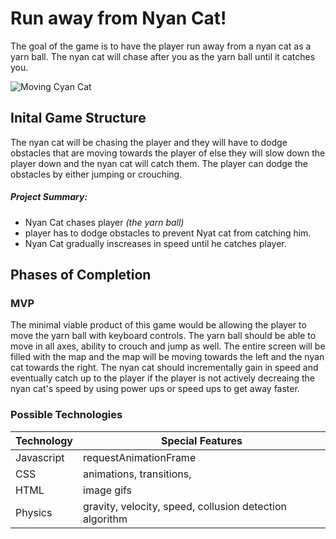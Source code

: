 # Run away from Nyan Cat!
The goal of the game is to have the player run away from a nyan cat as a yarn ball. The nyan cat will chase after you as the yarn ball until it catches you.

![Moving Cyan Cat](https://lh5.ggpht.com/nct7SKXWQ3vQYQki0hQEGidMPxk_-8JqkhPnSWEjuv8bF3pd2Qj3RuAa-5IXa_hCdQ=w170)

## Inital Game Structure
The nyan cat will be chasing the player and they will have to dodge obstacles that are moving towards the player of else they will slow down the player down and the nyan cat will catch them. The player can dodge the obstacles by either jumping or crouching.

##### Project Summary:
- Nyan Cat chases player *(the yarn ball)*
- player has to dodge obstacles to prevent Nyat cat from catching him.
- Nyan Cat gradually inscreases in speed until he catches player.


## Phases of Completion

### MVP
The minimal viable product of this game would be allowing the player to move the yarn ball with keyboard controls. The yarn ball should be able to move in all axes, ability to crouch and jump as well. The entire screen will be filled with the map and the map will be moving towards the left and the nyan cat towards the right. The nyan cat should incrementally gain in speed and eventually catch up to the player if the player is not actively decreaing the nyan cat's speed by using power ups or speed ups to get away faster.

### Possible Technologies 
Technology | Special Features
 --- | --- 
Javascript | requestAnimationFrame
CSS | animations, transitions, 
HTML | image gifs
Physics | gravity, velocity, speed, collusion detection algorithm

